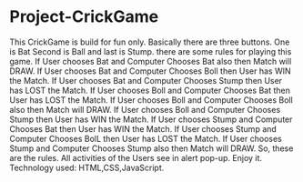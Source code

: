 # Project-CrickGame
This CrickGame is build for fun only. Basically there are three buttons.
One is Bat Second is Ball and last is Stump. there are some rules for playing this game.
If User chooses Bat and Computer Chooses Bat also then Match will DRAW.
If User chooses Bat and Computer Chooses Boll then User has WIN the Match.
If User chooses Bat and Computer Chooses Stump then User has LOST the Match.
If User chooses Boll and Computer Chooses Bat then User has LOST the Match.
If User chooses Boll and Computer Chooses Boll also then Match will DRAW.
If User chooses Boll and Computer Chooses Stump then User has WIN the Match.
If User chooses Stump and Computer Chooses Bat then User has WIN the Match.
If User chooses Stump and Computer Chooses BolL then User has LOST the Match.
If User chooses Stump and Computer Chooses Stump also then Match will DRAW.
So, these are the rules.
All activities of the Users see in alert pop-up.
Enjoy it.
Technology used: HTML,CSS,JavaScript.
